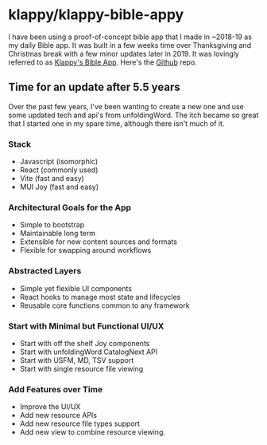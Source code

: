 # klappy/klappy-bible-appy

I have been using a proof-of-concept bible app that I made in ~2018-19 as my daily Bible app. It was built in a few weeks time over Thanksgiving and Christmas break with a few minor updates later in 2019. It was lovingly referred to as [Klappy's Bible App](https://unfoldingword-box3.github.io/translation-helps/). Here's the [Github](https://github.com/unfoldingWord-box3/translation-helps) repo.

## Time for an update after 5.5 years

Over the past few years, I've been wanting to create a new one and use some updated tech and api's from unfoldingWord. The itch became so great that I started one in my spare time, although there isn't much of it.

### Stack

- Javascript (isomorphic)
- React (commonly used)
- Vite (fast and easy)
- MUI Joy (fast and easy)

### Architectural Goals for the App

- Simple to bootstrap
- Maintainable long term
- Extensible for new content sources and formats
- Flexible for swapping around workflows

### Abstracted Layers

- Simple yet flexible UI components
- React hooks to manage most state and lifecycles
- Reusable core functions common to any framework

### Start with Minimal but Functional UI/UX

- Start with off the shelf Joy components
- Start with unfoldingWord CatalogNext API
- Start with USFM, MD, TSV support
- Start with single resource file viewing

### Add Features over Time

- Improve the UI/UX
- Add new resource APIs
- Add new resource file types support
- Add new view to combine resource viewing.
